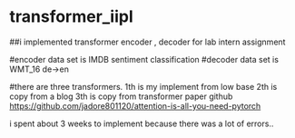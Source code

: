 # transformer_iipl

##i implemented transformer encoder , decoder for lab intern assignment

#encoder data set is IMDB sentiment classification
#decoder data set is WMT_16 de->en 

#there are three transformers. 
1th is my implement from low base
2th is copy from a blog
3th is copy from transformer paper github https://github.com/jadore801120/attention-is-all-you-need-pytorch

i spent about 3 weeks to implement because there was a lot of errors..


